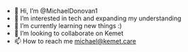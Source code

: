 - 👋 Hi, I’m @MichaelDonovan1
- 👀 I’m interested in tech and expanding my understanding
- 🌱 I’m currently learning new things :) 
- 💞️ I’m looking to collaborate on Kemet
- 📫 How to reach me michael@kemet.care

<!---
MichaelDonovan1/MichaelDonovan1 is a ✨ special ✨ repository because its `README.md` (this file) appears on your GitHub profile.
You can click the Preview link to take a look at your changes.
--->
